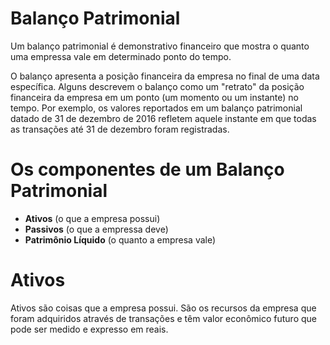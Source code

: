 
# Balanço Patrimonial
Um balanço patrimonial é demonstrativo financeiro que mostra o quanto uma empressa vale em determinado ponto do tempo.

O balanço apresenta a posição financeira da empresa no final de uma data específica. Alguns descrevem o balanço como um "retrato" da posição financeira da empresa em um ponto (um momento ou um instante) no tempo. Por exemplo, os valores reportados em um balanço patrimonial datado de 31 de dezembro de 2016 refletem aquele instante em que todas as transações até 31 de dezembro foram registradas.

# Os componentes de um Balanço Patrimonial
  * **Ativos** (o que a empresa possui)
  * **Passivos** (o que a empressa deve)
  * **Patrimônio Líquido** (o quanto a empresa vale)

# Ativos
Ativos são coisas que a empresa possui. São os recursos da empresa que foram adquiridos através de transações e têm valor econômico futuro que pode ser medido e expresso em reais.

